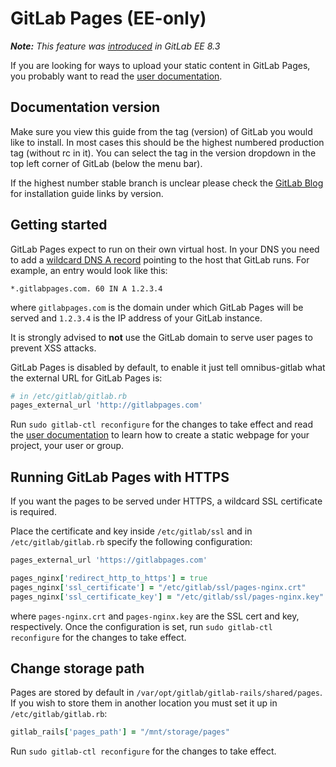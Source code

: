 # GitLab Pages (EE-only)

_**Note:** This feature was [introduced][ee-80] in GitLab EE 8.3_

If you are looking for ways to upload your static content in GitLab Pages, you
probably want to read the [user documentation][user-doc].

## Documentation version

Make sure you view this guide from the tag (version) of GitLab you would like
to install. In most cases this should be the highest numbered production tag
(without rc in it). You can select the tag in the version dropdown in the top
left corner of GitLab (below the menu bar).

If the highest number stable branch is unclear please check the
[GitLab Blog](https://about.gitlab.com/blog/) for installation guide links by
version.

## Getting started

GitLab Pages expect to run on their own virtual host. In your DNS you need to
add a [wildcard DNS A record][wiki-wildcard-dns] pointing to the host that
GitLab runs. For example, an entry would look like this:

```
*.gitlabpages.com. 60 IN A 1.2.3.4
```

where `gitlabpages.com` is the domain under which GitLab Pages will be served
and `1.2.3.4` is the IP address of your GitLab instance.

It is strongly advised to **not** use the GitLab domain to serve user pages to
prevent XSS attacks.

GitLab Pages is disabled by default, to enable it just tell omnibus-gitlab what
the external URL for GitLab Pages is:

```ruby
# in /etc/gitlab/gitlab.rb
pages_external_url 'http://gitlabpages.com'
```

Run `sudo gitlab-ctl reconfigure` for the changes to take effect and read the
[user documentation][user-doc] to learn how to create a static webpage for your
project, your user or group.

## Running GitLab Pages with HTTPS

If you want the pages to be served under HTTPS, a wildcard SSL certificate is
required.

Place the certificate and key inside `/etc/gitlab/ssl` and in
`/etc/gitlab/gitlab.rb` specify the following configuration:

```ruby
pages_external_url 'https://gitlabpages.com'

pages_nginx['redirect_http_to_https'] = true
pages_nginx['ssl_certificate'] = "/etc/gitlab/ssl/pages-nginx.crt"
pages_nginx['ssl_certificate_key'] = "/etc/gitlab/ssl/pages-nginx.key"
```

where `pages-nginx.crt` and `pages-nginx.key` are the SSL cert and key,
respectively. Once the configuration is set, run `sudo gitlab-ctl reconfigure`
for the changes to take effect.

## Change storage path

Pages are stored by default in `/var/opt/gitlab/gitlab-rails/shared/pages`.
If you wish to store them in another location you must set it up in
`/etc/gitlab/gitlab.rb`:

```ruby
gitlab_rails['pages_path'] = "/mnt/storage/pages"
```

Run `sudo gitlab-ctl reconfigure` for the changes to take effect.

[user-doc]: http://doc.gitlab.com/pages/README.md
[ee-80]: https://gitlab.com/gitlab-org/gitlab-ee/merge_requests/80
[wiki-wildcard-dns]: https://en.wikipedia.org/wiki/Wildcard_DNS_record
